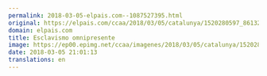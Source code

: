 ```yaml
---
permalink: 2018-03-05-elpais.com--1087527395.html
original: https://elpais.com/ccaa/2018/03/05/catalunya/1520280597_861320.html#?ref=rss&format=simple&link=link
domain: elpais.com
title: Esclavismo omnipresente
image: https://ep00.epimg.net/ccaa/imagenes/2018/03/05/catalunya/1520280597_861320_1520280754_rrss_normal.jpg
date: 2018-03-05 21:01:13
translations: en
---
```


